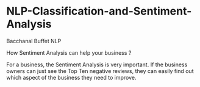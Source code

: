 # NLP-Classification-and-Sentiment-Analysis

Bacchanal Buffet NLP

How Sentiment Analysis can help your business ?

For a business, the Sentiment Analysis is very important. If the business owners can just see the Top Ten negative reviews, they can easily find out which aspect of the business they need to improve.
